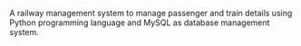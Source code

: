 A railway management system to manage passenger and train details using Python programming language and MySQL as database management system.
